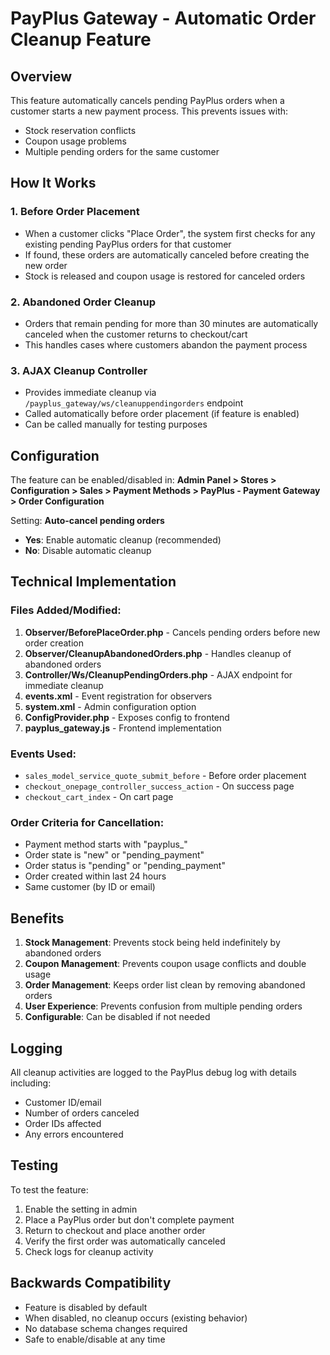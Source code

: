 # PayPlus Gateway - Automatic Order Cleanup Feature

## Overview

This feature automatically cancels pending PayPlus orders when a customer starts a new payment process. This prevents issues with:

- Stock reservation conflicts
- Coupon usage problems
- Multiple pending orders for the same customer

## How It Works

### 1. Before Order Placement

- When a customer clicks "Place Order", the system first checks for any existing pending PayPlus orders for that customer
- If found, these orders are automatically canceled before creating the new order
- Stock is released and coupon usage is restored for canceled orders

### 2. Abandoned Order Cleanup

- Orders that remain pending for more than 30 minutes are automatically canceled when the customer returns to checkout/cart
- This handles cases where customers abandon the payment process

### 3. AJAX Cleanup Controller

- Provides immediate cleanup via `/payplus_gateway/ws/cleanuppendingorders` endpoint
- Called automatically before order placement (if feature is enabled)
- Can be called manually for testing purposes

## Configuration

The feature can be enabled/disabled in:
**Admin Panel > Stores > Configuration > Sales > Payment Methods > PayPlus - Payment Gateway > Order Configuration**

Setting: **Auto-cancel pending orders**

- **Yes**: Enable automatic cleanup (recommended)
- **No**: Disable automatic cleanup

## Technical Implementation

### Files Added/Modified:

1. **Observer/BeforePlaceOrder.php** - Cancels pending orders before new order creation
2. **Observer/CleanupAbandonedOrders.php** - Handles cleanup of abandoned orders
3. **Controller/Ws/CleanupPendingOrders.php** - AJAX endpoint for immediate cleanup
4. **events.xml** - Event registration for observers
5. **system.xml** - Admin configuration option
6. **ConfigProvider.php** - Exposes config to frontend
7. **payplus_gateway.js** - Frontend implementation

### Events Used:

- `sales_model_service_quote_submit_before` - Before order placement
- `checkout_onepage_controller_success_action` - On success page
- `checkout_cart_index` - On cart page

### Order Criteria for Cancellation:

- Payment method starts with "payplus\_"
- Order state is "new" or "pending_payment"
- Order status is "pending" or "pending_payment"
- Order created within last 24 hours
- Same customer (by ID or email)

## Benefits

1. **Stock Management**: Prevents stock being held indefinitely by abandoned orders
2. **Coupon Management**: Prevents coupon usage conflicts and double usage
3. **Order Management**: Keeps order list clean by removing abandoned orders
4. **User Experience**: Prevents confusion from multiple pending orders
5. **Configurable**: Can be disabled if not needed

## Logging

All cleanup activities are logged to the PayPlus debug log with details including:

- Customer ID/email
- Number of orders canceled
- Order IDs affected
- Any errors encountered

## Testing

To test the feature:

1. Enable the setting in admin
2. Place a PayPlus order but don't complete payment
3. Return to checkout and place another order
4. Verify the first order was automatically canceled
5. Check logs for cleanup activity

## Backwards Compatibility

- Feature is disabled by default
- When disabled, no cleanup occurs (existing behavior)
- No database schema changes required
- Safe to enable/disable at any time
